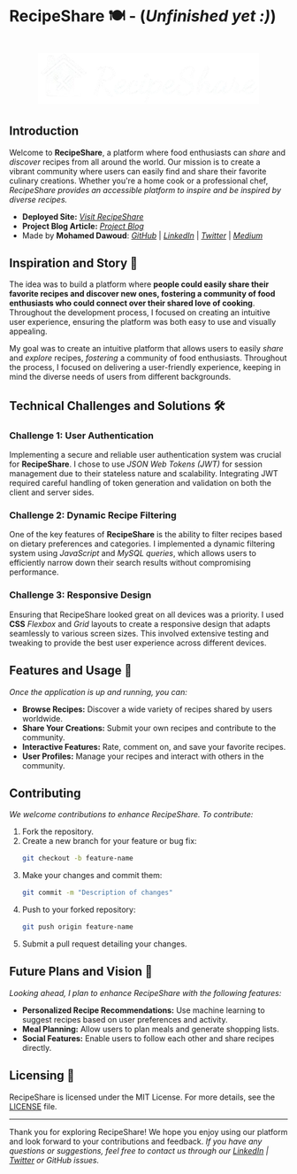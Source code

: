 # RecipeShare 🍽️ - (*Unfinished yet :)*)

<h1 align="center">
  <img src="./images/logo-white.png" alt="RecipeShare Logo" width="400"/>
</h1>

## Introduction

Welcome to **RecipeShare**, a platform where food enthusiasts can *share* and *discover* recipes from all around the world. Our mission is to create a vibrant community where users can easily find and share their favorite culinary creations. Whether you're a home cook or a professional chef, *RecipeShare provides an accessible platform to inspire and be inspired by diverse recipes.*

<!-- ## Description

**RecipeShare** is a web application that allows users to *share their favorite recipes* with the world. Users can *create an account*, *log in*, and *post their recipes* to the site. They can also *view other users' recipes*, *search for recipes* by name or ingredient, and view their own profile page. The site is built using HTML, CSS, and JavaScript, with a Node.js server and a MySQL database. -->

- **Deployed Site:** [*Visit RecipeShare*](https://mdawoud27.github.io/RecipeShare/)
- **Project Blog Article:** [*Project Blog*](https://medium.com/@dawoud27/recipeshare-building-a-community-of-food-enthusiasts-2d99211ec505)
- Made by **Mohamed Dawoud**: [*GitHub*](https://github.com/mdawoud27) | [*LinkedIn*](https://www.linkedin.com/in/dawoud27/) | [*Twitter*](https://x.com/mad_d27) | [*Medium*](https://medium.com/@dawoud27)

## Inspiration and Story 🌟

The idea was to build a platform where **people could easily share their favorite recipes and discover new ones, fostering a community of food enthusiasts who could connect over their shared love of cooking**. Throughout the development process, I focused on creating an intuitive user experience, ensuring the platform was both easy to use and visually appealing.

My goal was to create an intuitive platform that allows users to easily *share* and *explore* recipes, *fostering* a community of food enthusiasts. Throughout the process, I focused on delivering a user-friendly experience, keeping in mind the diverse needs of users from different backgrounds.

## Technical Challenges and Solutions 🛠️

### Challenge 1: User Authentication

Implementing a secure and reliable user authentication system was crucial for **RecipeShare**. I chose to use *JSON Web Tokens (JWT)* for session management due to their stateless nature and scalability. Integrating JWT required careful handling of token generation and validation on both the client and server sides.

### Challenge 2: Dynamic Recipe Filtering

One of the key features of **RecipeShare** is the ability to filter recipes based on dietary preferences and categories. I implemented a dynamic filtering system using *JavaScript* and *MySQL queries*, which allows users to efficiently narrow down their search results without compromising performance.

### Challenge 3: Responsive Design

Ensuring that RecipeShare looked great on all devices was a priority. I used **CSS** *Flexbox* and *Grid* layouts to create a responsive design that adapts seamlessly to various screen sizes. This involved extensive testing and tweaking to provide the best user experience across different devices.


## Features and Usage 🚀
*Once the application is up and running, you can:*

- **Browse Recipes:** Discover a wide variety of recipes shared by users worldwide.
- **Share Your Creations:** Submit your own recipes and contribute to the community.
- **Interactive Features:** Rate, comment on, and save your favorite recipes.
- **User Profiles:** Manage your recipes and interact with others in the community.

## Contributing

*We welcome contributions to enhance RecipeShare. To contribute:*

1. Fork the repository.
2. Create a new branch for your feature or bug fix:
    ```bash
    git checkout -b feature-name
    ```
3. Make your changes and commit them:
    ```bash
    git commit -m "Description of changes"
    ```
4. Push to your forked repository:
    ```bash
    git push origin feature-name
    ```
5. Submit a pull request detailing your changes.

## Future Plans and Vision 🚀

*Looking ahead, I plan to enhance RecipeShare with the following features:*

- **Personalized Recipe Recommendations:** Use machine learning to suggest recipes based on user preferences and activity.
- **Meal Planning:** Allow users to plan meals and generate shopping lists.
- **Social Features:** Enable users to follow each other and share recipes directly.

## Licensing 📜

RecipeShare is licensed under the MIT License. For more details, see the [LICENSE](./LICENSE) file.

---

Thank you for exploring RecipeShare! We hope you enjoy using our platform and look forward to your contributions and feedback. *If you have any questions or suggestions, feel free to contact us through our [LinkedIn](https://www.linkedin.com/in/dawoud27/) | [Twitter](https://x.com/mad_d27) or GitHub issues.*

